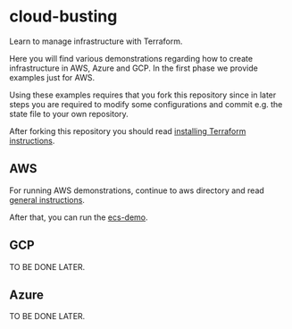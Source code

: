 # cloud-busting

Learn to manage infrastructure with Terraform.

Here you will find various demonstrations regarding how to create infrastructure in AWS, Azure and GCP. In the first phase we provide examples just for AWS.

Using these examples requires that you fork this repository since in later steps you are required to modify some configurations and commit e.g. the state file to your own repository.

After forking this repository you should read [installing Terraform instructions](README-installing-terraform.md). 

## AWS

For running AWS demonstrations, continue to aws directory and read [general instructions](aws/README.md).

After that, you can run the [ecs-demo](aws/ecs-demo/README.md).

## GCP

TO BE DONE LATER.

## Azure

TO BE DONE LATER.
